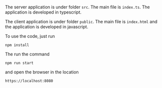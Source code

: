 The server application is under folder `src`. The main file is `index.ts`. The application is developed in typescript.

The client application is under folder `public`. The main file is `index.html` and the application is developed in javascript.

To use the code, just run 

```
npm install
````

The run the command

```
npm run start
````

and open the browser in the location

```
https://localhost:8080
```
